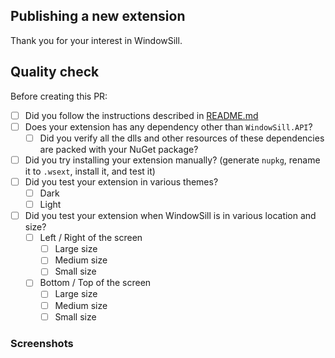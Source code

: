 <!--- Please provide a general summary of your changes in the title above -->

## Publishing a new extension

Thank you for your interest in WindowSill.

<!--- Please provide a short description of what your extension does -->

## Quality check

Before creating this PR:

- [ ] Did you follow the instructions described in [README.md](https://github.com/WindowSill-app/WindowSill-Extensions-Pkgs?tab=readme-ov-file#how-to-publish-a-new-extension-for-windowsill)
- [ ] Does your extension has any dependency other than `WindowSill.API`?
  - [ ] Did you verify all the dlls and other resources of these dependencies are packed with your NuGet package?
- [ ] Did you try installing your extension manually? (generate `nupkg`, rename it to `.wsext`, install it, and test it)
- [ ] Did you test your extension in various themes?
   - [ ] Dark
   - [ ] Light
- [ ] Did you test your extension when WindowSill is in various location and size?
    - [ ] Left / Right of the screen
        - [ ] Large size
        - [ ] Medium size
        - [ ] Small size
    - [ ] Bottom / Top of the screen
        - [ ] Large size
        - [ ] Medium size
        - [ ] Small size

### Screenshots

<!--- Please provide some screenshots -->